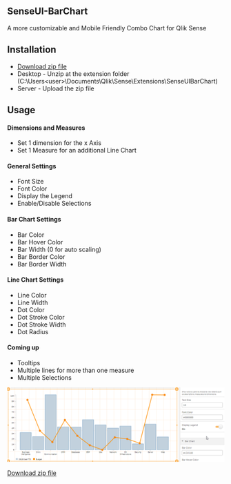 ## SenseUI-BarChart

A more customizable and Mobile Friendly Combo Chart for Qlik Sense


## Installation
- [Download zip file](https://github.com/yianni-ververis/SenseUI-ComboChart/archive/master.zip)
- Desktop - Unzip at the extension folder (C:\Users\<user>\Documents\Qlik\Sense\Extensions\SenseUIBarChart) 
- Server - Upload the zip file

## Usage

#### Dimensions and Measures
- Set 1 dimension for the x Axis
- Set 1 Measure for an additional Line Chart

#### General Settings
- Font Size
- Font Color
- Display the Legend
- Enable/Disable Selections

#### Bar Chart Settings 
- Bar Color
- Bar Hover Color
- Bar Width (0 for auto scaling)
- Bar Border Color
- Bar Border Width

#### Line Chart Settings
- Line Color
- Line Width
- Dot Color
- Dot Stroke Color
- Dot Stroke Width
- Dot Radius

#### Coming up
- Tooltips
- Multiple lines for more than one measure
- Multiple Selections

![SenseUI - Combo Chart](/preview.png?raw=true "SenseUI - Combo Chart")

[Download zip file](https://github.com/yianni-ververis/SenseUI-ComboChart/archive/master.zip)